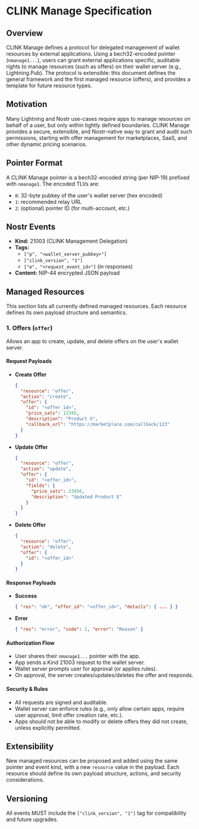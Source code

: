 # CLINK Manage Specification

## Overview

CLINK Manage defines a protocol for delegated management of wallet resources by external applications. Using a bech32-encoded pointer (`nmanage1...`), users can grant external applications specific, auditable rights to manage resources (such as offers) on their wallet server (e.g., Lightning.Pub). The protocol is extensible: this document defines the general framework and the first managed resource (offers), and provides a template for future resource types.

## Motivation

Many Lightning and Nostr use-cases require apps to manage resources on behalf of a user, but only within tightly defined boundaries. CLINK Manage provides a secure, extensible, and Nostr-native way to grant and audit such permissions, starting with offer management for marketplaces, SaaS, and other dynamic pricing scenarios.

## Pointer Format

A CLINK Manage pointer is a bech32-encoded string (per NIP-19) prefixed with `nmanage1`. The encoded TLVs are:
- `0`: 32-byte pubkey of the user's wallet server (hex encoded)
- `1`: recommended relay URL
- `2`: (optional) pointer ID (for multi-account, etc.)

## Nostr Events

- **Kind:** 21003 (CLINK Management Delegation)
- **Tags:**
  - `["p", "<wallet_server_pubkey>"]`
  - `["clink_version", "1"]`
  - `["e", "<request_event_id>"]` (in responses)
- **Content:** NIP-44 encrypted JSON payload

## Managed Resources

This section lists all currently defined managed resources. Each resource defines its own payload structure and semantics.

### 1. Offers (`offer`)

Allows an app to create, update, and delete offers on the user's wallet server.

#### Request Payloads
- **Create Offer**
  ```json
  {
    "resource": "offer",
    "action": "create",
    "offer": {
      "id": "<offer_id>",
      "price_sats": 12345,
      "description": "Product X",
      "callback_url": "https://marketplace.com/callback/123"
    }
  }
  ```
- **Update Offer**
  ```json
  {
    "resource": "offer",
    "action": "update",
    "offer": {
      "id": "<offer_id>",
      "fields": {
        "price_sats": 23456,
        "description": "Updated Product X"
      }
    }
  }
  ```
- **Delete Offer**
  ```json
  {
    "resource": "offer",
    "action": "delete",
    "offer": {
      "id": "<offer_id>"
    }
  }
  ```

#### Response Payloads
- **Success**
  ```json
  { "res": "ok", "offer_id": "<offer_id>", "details": { ... } }
  ```
- **Error**
  ```json
  { "res": "error", "code": 1, "error": "Reason" }
  ```

#### Authorization Flow
- User shares their `nmanage1...` pointer with the app.
- App sends a Kind 21003 request to the wallet server.
- Wallet server prompts user for approval (or applies rules).
- On approval, the server creates/updates/deletes the offer and responds.

#### Security & Rules
- All requests are signed and auditable.
- Wallet server can enforce rules (e.g., only allow certain apps, require user approval, limit offer creation rate, etc.).
- Apps should not be able to modify or delete offers they did not create, unless explicitly permitted.

## Extensibility

New managed resources can be proposed and added using the same pointer and event kind, with a new `resource` value in the payload. Each resource should define its own payload structure, actions, and security considerations.

## Versioning

All events MUST include the `["clink_version", "1"]` tag for compatibility and future upgrades. 